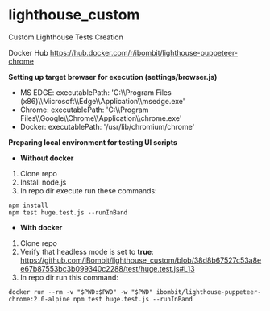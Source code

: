 # lighthouse_custom
Custom Lighthouse Tests Creation

Docker Hub
https://hub.docker.com/r/ibombit/lighthouse-puppeteer-chrome

**Setting up target browser for execution (settings/browser.js)**
* MS EDGE: executablePath: 'C:\\\Program Files (x86)\\\Microsoft\\\Edge\\\Application\\\msedge.exe'
* Chrome:  executablePath: 'C:\\\Program Files\\\Google\\\Chrome\\\Application\\\chrome.exe'
* Docker:  executablePath: '/usr/lib/chromium/chrome'

**Preparing local environment for testing UI scripts**

- **Without docker**
1. Clone repo
2. Install node.js
3. In repo dir execute run these commands:
```
npm install
npm test huge.test.js --runInBand
```

- **With docker**
1. Clone repo
2. Verify that headless mode is set to **true**: https://github.com/iBombit/lighthouse_custom/blob/38d8b67527c53a8ee67b87553bc3b099340c2288/test/huge.test.js#L13
3. In repo dir run this command:
```
docker run --rm -v "$PWD:$PWD" -w "$PWD" ibombit/lighthouse-puppeteer-chrome:2.0-alpine npm test huge.test.js --runInBand
```
